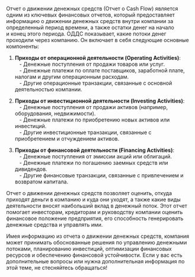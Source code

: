 Отчет о движении денежных средств (Отчет о Cash Flow) является одним из ключевых финансовых отчетов, который предоставляет информацию о движении денежных средств внутри компании за определенный период времени, а также остатки денег на начало и конец этого периода. ОДДС показывает, какие потоки денег проходили через компанию. Он включает в себя следующие основные компоненты:  
  
1. **Приходы от операционной деятельности (Operating Activities)**:  
   - Денежные поступления от продажи товаров или услуг.  
   - Денежные платежи по оплате поставщиков, заработной плате, налогам и другим операционным расходам.  
   - Другие операционные транзакции, связанные с основной деятельностью компании.  
  
2. **Приходы от инвестиционной деятельности (Investing Activities)**:  
   - Денежные поступления от продажи активов (например, оборудования, недвижимости).  
   - Денежные платежи по приобретению новых активов или инвестиций.  
   - Другие инвестиционные транзакции, связанные с приобретением и отчуждением активов.  
  
3. **Приходы от финансовой деятельности (Financing Activities)**:  
   - Денежные поступления от эмиссии акций или облигаций.  
   - Денежные платежи по погашению заемных средств или дивидендов.  
   - Другие финансовые транзакции, связанные с привлечением и возвратом капитала.  
  
Отчет о движении денежных средств позволяет оценить, откуда приходят деньги в компанию и куда они уходят, а также какие виды деятельности вносят наибольший вклад в денежный поток. Этот отчет помогает инвесторам, кредиторам и руководству компании оценить финансовое положение предприятия, его способность генерировать денежные средства и управлять ими.  
  
Имея информацию из отчета о движении денежных средств, компания может принимать обоснованные решения по управлению денежными потоками, планированию инвестиций, оптимизации финансовых ресурсов и обеспечению финансовой устойчивости. Если у вас есть дополнительные вопросы или нужна дополнительная информация по этой теме, не стесняйтесь обращаться!
